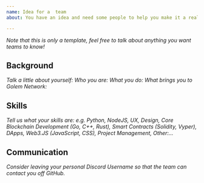 ```yaml
---
name: Idea for a  team
about: You have an idea and need some people to help you make it a reality!

---
```


*Note that this is only a template, feel free to talk about anything you want teams to know!*

## Background

*Talk a little about yourself:*
 *Who you are:*
 *What you do:*
 *What brings you to Golem Network:*

## Skills

*Tell us what your skills are:*
*e.g. Python, NodeJS, UX, Design, Core Blockchain Development (Go, C++, Rust), Smart Contracts (Solidity, Vyper), DApps, Web3.JS (JavaScript, CSS),  Project Management, Other:...*

## Communication

*Consider leaving your personal Discord Username so that the team can contact you off GitHub.*
